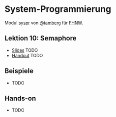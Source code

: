 # System-Programmierung
Modul [syspr]( https://www.fhnw.ch/de/studium/module/6008081) von [@tamberg](https://twitter.com/tamberg) für [FHNW](https://www.fhnw.ch/).

## Lektion 10: Semaphore
- [Slides](http://www.tamberg.org/fhnw/2018/Syspr10Semaphore.pdf) TODO
- [Handout](http://www.tamberg.org/fhnw/2018/Syspr10SemaphoreHandout.pdf) TODO

## Beispiele
- TODO

## Hands-on
- TODO